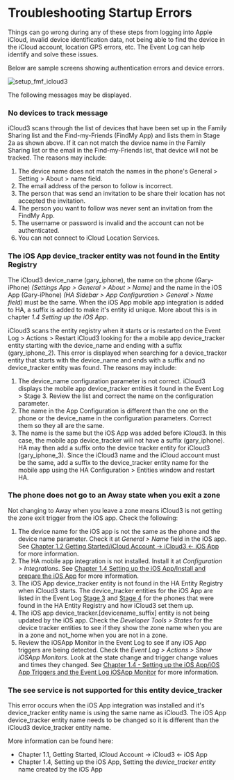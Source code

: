 
# Troubleshooting Startup Errors

Things can go wrong during any of these steps from logging into Apple iCloud, invalid device identification data, not being able to find the device in the iCloud account, location GPS errors, etc. The Event Log can help identify and solve these issues. 

Below are sample screens showing authentication errors and device errors.

![setup_fmf_icloud3](../images/evlog_startup_errors.jpg)

The following messages may be displayed.

### No devices to track message
iCloud3 scans through the list of devices that have been set up in the Family Sharing list and the Find-my-Friends (FindMy App) and lists them in Stage 2a as shown above. If it can not match the device name in the Family Sharing list or the email in the Find-my-Friends list, that device will not be tracked. The reasons may include:

1. The device name does not match the names in the phone's General > Setting > About > name field.
2. The email address of the person to follow is incorrect.
3. The person that was send an invitation to be share their location has not accepted the invitation.
5. The person you want to follow was never sent an invitation from the FindMy App.
6. The username or password is invalid and the account can not be authenticated. 
7. You can not connect to iCloud Location Services.

### The iOS App device_tracker entity was not found in the Entity Registry

The iCloud3 device_name (gary_iphone), the name on the phone (Gary-iPhone) *(Settings App > General > About > Name)* and the name in the iOS App (Gary-iPhone) *(HA Sidebar > App Configuration > General > Name field)* must be the same. When the iOS App mobile app integration is added to HA, a suffix is added to make it's entity id unique. More about this is in chapter *1.4 Setting up the iOS App*.

iCloud3 scans the entity registry when it starts or is restarted on the Event Log > Actions > Restart iCloud3 looking for the a mobile app device_tracker entity starting with the device_name and ending with a suffix (gary_iphone_2). This error is displayed when  searching for a device_tracker entity that starts with the device_name and ends with a suffix and no device_tracker entity was found. The reasons may include:
1. The device_name configuration parameter is not correct. iCloud3 displays the mobile app device_tracker entities it found in the Event Log > Stage 3. Review the list and correct the name on the configuration parameter.
2. The name in the App Configuration is different than the one on the phone or the device_name in the configuration parameters. Correct them so they all are the same.
3. The name is the same but the iOS App was added before iCloud3. In this case, the mobile app device_tracker will not have a suffix (gary_iphone). HA may then add a suffix onto the device tracker entity for iCloud3 (gary_iphone_3). Since the iCloud3 name and the iCloud account must be the same, add a suffix to the device_tracker entity name for the mobile app using the HA Configuration > Entities window and restart HA.

### The phone does not go to an Away state when you exit a zone

Not changing to Away when you leave a zone means iCloud3 is not getting the zone exit trigger from the iOS app. Check the following:

1. The device name for the iOS app is not the same as the phone and the device name parameter. Check it at *General > Name* field in the iOS app. See [Chapter 1.2 Getting Started/iCloud Account → iCloud3 ← iOS App](chapters/1.2-getting-started?id=icloud-account-→-icloud3-←-ios-app) for more information.
2. The HA mobile app integration is not installed. Install it at *Configuration > Integrations*. See [Chapter 1.4 Setting up the iOS App/Install and prepare the iOS  App](chapters/1.4-setting-up-iosapp?id=install-and-prepare-the-ios-app) for more information.
3. The iOS App device_tracker entity is not found in the HA Entity Registry when iCloud3 starts. The device_tracker entities for the iOS App are listed in the Event Log [Stage 3](chapters/1.6-configuring-starting-icloud3?id=stage-3-identify-the-ios-app-mobile_device-entities) and [Stage 4](chapters/1.6-configuring-starting-icloud3?id=stage-4-configure-the-tracked-devices) for the phones that were found in the HA Entity Registry and how iCloud3 set them up.
4. The iOS app device_tracker.[devicename_suffix] entity is not being updated by the iOS app. Check the *Developer Tools > States* for the device tracker entities to see if they show the zone name when you are in a zone and not_home when you are not in a zone.
5. Review the iOSApp Monitor in the Event Log to see if any iOS App triggers are being detected. Check the *Event Log > Actions > Show iOSApp Monitors*. Look at the state change and trigger change values and times they changed. See [Chapter 1.4 - Setting up the iOS App/iOS App Triggers and the Event Log iOSApp Monitor](chapters/1.4-setting-up-iosapp?id=ios-app-triggers-and-the-event-log-ios-app-monitor) for more information.

### The see service is not supported for this entity device_tracker

This error occurs when the iOS App integration was installed and it's device_tracker entity name is using the same name as iCloud3. The iOS App device_tracker entity name needs to be changed so it is different than the iCloud3 device_tracker entity name.

More information can be found here:

- Chapter 1.1, Getting Started, iCloud Account → iCloud3 ← iOS App
- Chapter 1.4, Setting up the iOS App, Setting the *device_tracker entity* name created by the iOS App

